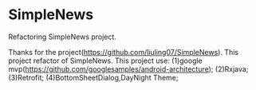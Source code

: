 # SimpleNews
Refactoring SimpleNews project.

Thanks for the project(https://github.com/liuling07/SimpleNews).
This project refactor of SimpleNews.
This project use:
(1)google mvp(https://github.com/googlesamples/android-architecture);
(2)Rxjava;
(3)Retrofit;
(4)BottomSheetDialog,DayNight Theme;
